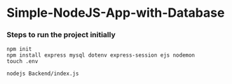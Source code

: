 # Simple-NodeJS-App-with-Database

### Steps to run the project initially

```
npm init
npm install express mysql dotenv express-session ejs nodemon
touch .env

nodejs Backend/index.js
```
